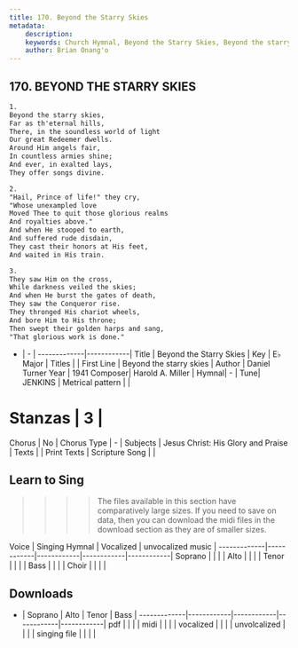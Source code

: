 ```yaml
---
title: 170. Beyond the Starry Skies
metadata:
    description: 
    keywords: Church Hymnal, Beyond the Starry Skies, Beyond the starry skies, 
    author: Brian Onang'o
---
```



## 170. BEYOND THE STARRY SKIES

```txt
1.
Beyond the starry skies, 
Far as th'eternal hills, 
There, in the soundless world of light 
Our great Redeemer dwells. 
Around Him angels fair, 
In countless armies shine; 
And ever, in exalted lays, 
They offer songs divine. 

2.
"Hail, Prince of life!" they cry, 
"Whose unexampled love 
Moved Thee to quit those glorious realms 
And royalties above." 
And when He stooped to earth, 
And suffered rude disdain, 
They cast their honors at His feet, 
And waited in His train. 

3.
They saw Him on the cross, 
While darkness veiled the skies; 
And when He burst the gates of death, 
They saw the Conqueror rise. 
They thronged His chariot wheels, 
And bore Him to His throne; 
Then swept their golden harps and sang, 
"That glorious work is done."

```

- |   -  |
-------------|------------|
Title | Beyond the Starry Skies |
Key | E♭ Major |
Titles |  |
First Line | Beyond the starry skies |
Author | Daniel Turner
Year | 1941
Composer| Harold A. Miller |
Hymnal|  - |
Tune| JENKINS |
Metrical pattern | |
# Stanzas | 3 |
Chorus | No |
Chorus Type | - |
Subjects | Jesus Christ: His Glory and Praise |
Texts |  |
Print Texts | 
Scripture Song |  |
  
## Learn to Sing

>>>> The files available in this section have comparatively large sizes. If you need to save on data, then you can download the midi files in the download section as they are of smaller sizes.

Voice |  Singing Hymnal | Vocalized | unvocalized music |
-------------|------------|------------|------------|------------|
Soprano | | | |
Alto | | | |
Tenor | | | |
Bass | | | |
Choir | | | |

## Downloads

- |  Soprano | Alto | Tenor | Bass |
-------------|------------|------------|------------|------------|
pdf | | | |
midi | | | |
vocalized | | | |
unvolcalized | | | |
singing file | | | |
  